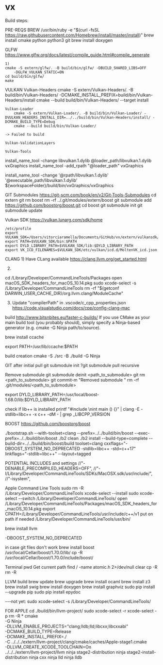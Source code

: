 # vx

Build steps:

PRE-REQS
    BREW
        /usr/bin/ruby -e "$(curl -fsSL https://raw.githubusercontent.com/Homebrew/install/master/install)"
        brew install cmake python python3 git
        brew install doxygen

GLFW
    https://www.glfw.org/docs/latest/compile_guide.html#compile_generate
    
    1) 
    cmake -S extern/glfw/. -B build/bin/glfw/ -DBUILD_SHARED_LIBS=OFF 
        -DGLFW_VULKAN_STATIC=ON
    cd build/bin/glfw/
    make 

VULKAN
    Vulkan-Headers
        cmake -S extern/Vulkan-Headers/. -B build/bin/Vulkan-Headers/ -DCMAKE_INSTALL_PREFIX=build/bin/Vulkan-Headers/install
        cmake --build build/bin/Vulkan-Headers/ --target install

    Vulkan-Loader
        cmake -S extern/Vulkan-Loader/. -B build/bin/Vulkan-Loader/ -DVULKAN_HEADERS_INSTALL_DIR=../../build/bin/Vulkan-Headers/install/ -DCMAKE_BUILD_TYPE=Debug 
        cmake --build build/bin/Vulkan-Loader/ 

    -> Failed to build

    Vulkan-ValidationLayers

    Vulkan-Tools

install_name_tool -change libvulkan.1.dylib @loader_path/libvulkan.1.dylib vxGraphics
install_name_tool -add_rpath "@loader_path" vxGraphics

install_name_tool -change '@rpath/libvulkan.1.dylib' '@executable_path/libvulkan.1.dylib' ${workspaceFolder}/build/bin/vxGraphics/vxGraphics


GIT Submodules
https://git-scm.com/book/en/v2/Git-Tools-Submodules
cd extern
git rm boost
rm -rf ../.git/modules/extern/boost
git submodule add https://github.com/boostorg/boost.git
cd boost
git submodule init
git submodule update

Vulkan SDK
https://vulkan.lunarg.com/sdk/home

    /etc/profile
    export VULKAN_SDK=/Users/vitorciaramella/Documents/GitHub/vx/extern/vulkansdk/macos/macOS
    export PATH=$VULKAN_SDK/bin:$PATH
    export DYLD_LIBRARY_PATH=$VULKAN_SDK/lib:$DYLD_LIBRARY_PATH
    export VK_ICD_FILENAMES=$VULKAN_SDK/etc/vulkan/icd.d/MoltenVK_icd.json


CLANG
    1) Have CLang available
    https://clang.llvm.org/get_started.html

2) 
cd /Library/Developer/CommandLineTools/Packages
open macOS_SDK_headers_for_macOS_10.14.pkg 
sudo xcode-select -s /Library/Developer/CommandLineTools
rm -rf "$(getconf DARWIN_USER_CACHE_DIR)/org.llvm.clang/ModuleCache"

3) Update "compilerPath" in .vscode/c_cpp_properties.json
https://code.visualstudio.com/docs/cpp/config-clang-mac




build
http://www.bitsnbites.eu/faster-c-builds/
If you use CMake as your main build tool (you probably should), simply specify a Ninja-based generator (e.g. cmake -G Ninja path/to/source).

brew install ccache

export PATH=/usr/lib/ccache:$PATH



build creation
cmake -S ./src -B ./build -G Ninja 


GIT after initial pull
git submodule init
?git submodule pull recursive

Remove submodule
    git submodule deinit <path_to_submodule>
    git rm <path_to_submodule>
    git commit-m "Removed submodule "
    rm -rf .git/modules/<path_to_submodule>

export DYLD_LIBRARY_PATH=/usr/local/boost-1.68.0/lib:$DYLD_LIBRARY_PATH

check if lib++ is installed
printf "#include <ciso646>\nint main () {}" | clang -E -stdlib=libc++ -x c++ -dM - | grep _LIBCPP_VERSION

BOOST
https://github.com/boostorg/boost

./bootstrap.sh --with-toolset=clang --prefix=../../build/bin/boost --exec-prefix=../../build/bin/boost
./b2 clean
./b2 install --build-type=complete --build-dir=../../build/bin/boost/build toolset=clang cxxflags="-DBOOST_SYSTEM_NO_DEPRECATED -stdlib=libc++ -std=c++17" linkflags="-stdlib=libc++" --layout=tagged 


POTENTIAL INCLUDES and settings
                //"-DENABLE_PRECOMPILED_HEADERS=OFF",
                //"-I/Library/Developer/CommandLineTools/SDKs/MacOSX.sdk/usr/include/",
                //"-isystem",


Apple Command Line Tools
sudo rm -R /Library/Developer/CommandLineTools
xcode-select --install
sudo xcode-select --switch /Library/Developer/CommandLineTools/
open /Library/Developer/CommandLineTools/Packages/macOS_SDK_headers_for_macOS_10.14.pkg
export CPATH=/Library/Developer/CommandLineTools/usr/include/c++/v1
put on path if needed /Library/Developer/CommandLineTools/usr/bin/

brew install llvm


-DBOOST_SYSTEM_NO_DEPRECATED

in case git files don't work
    brew install boost
    /usr/local/Cellar/boost/1.70.0/lib/
    cp -R /usr/local/Cellar/boost/1.70.0/include/boost/ 


Terminal
    pwd    Get current path
    find / -name atomic.h 2>/dev/null
    clear
    cp -R
    rm -R


LLVM build
brew update
brew upgrade
brew install ocaml
brew install z3
brew install swig
brew install doxygen
brew install graphviz
sudo pip install --upgrade pip
sudo pip install epydoc

---not yet: sudo xcode-select -s /Library/Developer/CommandLineTools/

FOR APPLE
cd ./build/bin/llvm-project/
sudo xcode-select -r
xcode-select -p
rm -R *
cmake \
    -G Ninja \
    -DLLVM_ENABLE_PROJECTS="clang;lldb;lld;libcxx;libcxxabi" \
    -DCMAKE_BUILD_TYPE=Release \
    -DCMAKE_INSTALL_PREFIX=./ \
    -C ../../../extern/llvm-project/clang/cmake/caches/Apple-stage1.cmake \
    -DLLVM_CREATE_XCODE_TOOLCHAIN=On \
    ../../../extern/llvm-project/llvm
ninja stage2-distribution
ninja stage2-install-distribution
ninja cxx
ninja lld
ninja lldb

